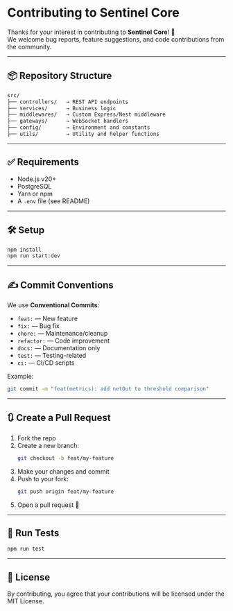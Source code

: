 # Contributing to Sentinel Core

Thanks for your interest in contributing to **Sentinel Core**! 🚀  
We welcome bug reports, feature suggestions, and code contributions from the community.

---

## 📦 Repository Structure

```bash
src/
├── controllers/   → REST API endpoints
├── services/      → Business logic
├── middlewares/   → Custom Express/Nest middleware
├── gateways/      → WebSocket handlers
├── config/        → Environment and constants
├── utils/         → Utility and helper functions
```

---

## ✅ Requirements

- Node.js v20+
- PostgreSQL
- Yarn or npm
- A `.env` file (see README)

---

## 🛠 Setup

```bash
npm install
npm run start:dev
```

---

## ✍️ Commit Conventions

We use **Conventional Commits**:

- `feat:` — New feature  
- `fix:` — Bug fix  
- `chore:` — Maintenance/cleanup  
- `refactor:` — Code improvement  
- `docs:` — Documentation only  
- `test:` — Testing-related  
- `ci:` — CI/CD scripts  

Example:

```bash
git commit -m "feat(metrics): add netOut to threshold comparison"
```

---

## 🔃 Create a Pull Request

1. Fork the repo
2. Create a new branch:  
   ```bash
   git checkout -b feat/my-feature
   ```
3. Make your changes and commit
4. Push to your fork:  
   ```bash
   git push origin feat/my-feature
   ```
5. Open a pull request 🚀

---

## 🧪 Run Tests

```bash
npm run test
```

---

## 📝 License

By contributing, you agree that your contributions will be licensed under the MIT License.
